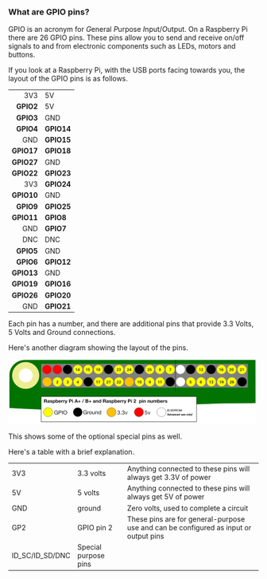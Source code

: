 ### What are GPIO pins?

GPIO is an acronym for *G*eneral *P*urpose *I*nput/*O*utput. On a Raspberry Pi there are 26 GPIO pins. These pins allow you to send and receive on/off signals to and from electronic components such as LEDs, motors and buttons.

If you look at a Raspberry Pi, with the USB ports facing towards you, the layout of the GPIO pins is as follows.

|            |            |
|-----------:|:-----------|
|    3V3     | 5V         |
|  **GPIO2** | 5V         |
|  **GPIO3** | GND        |
|  **GPIO4** | **GPIO14** |
|        GND | **GPIO15** |
| **GPIO17** | **GPIO18** |
| **GPIO27** | GND        |
| **GPIO22** | **GPIO23** |
|        3V3 | **GPIO24** |
| **GPIO10** | GND        |
|  **GPIO9** | **GPIO25** |
| **GPIO11** | **GPIO8**  |
|        GND | **GPIO7**  |
|        DNC | DNC        |
|  **GPIO5** | GND        |
|  **GPIO6** | **GPIO12** |
| **GPIO13** | GND        |
| **GPIO19** | **GPIO16** |
| **GPIO26** | **GPIO20** |
|        GND | **GPIO21** |

Each pin has a number, and there are additional pins that provide 3.3 Volts, 5 Volts and Ground connections.

Here's another diagram showing the layout of the pins.

![pinout](images/pinout.png)

This shows some of the optional special pins as well.

Here's a table with a brief explanation.

|   |   |   |
|---|---|---|
| 3V3 | 3.3 volts | Anything connected to these pins will always get 3.3V of power |
| 5V | 5 volts | Anything connected to these pins will always get 5V of power |
| GND | ground | Zero volts, used to complete a circuit |
| GP2 | GPIO pin 2 | These pins are for general-purpose use and can be configured as input or output pins |
| ID_SC/ID_SD/DNC | Special purpose pins ||
